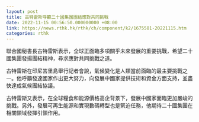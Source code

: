 ```yaml
---
layout: post
title: 古特雷斯呼籲二十國集團團結應對共同挑戰
date: 2022-11-15 00:56:50.000000000 +08:00
link: https://news.rthk.hk/rthk/ch/component/k2/1675581-20221115.htm
categories: rthk
---
```


聯合國秘書長古特雷斯表示，全球正面臨多項關乎未來發展的重要挑戰，希望二十國集團發揚團結精神，尋求應對共同挑戰之道。

古特雷斯在印尼峇里島舉行記者會說，氣候變化是人類當前面臨的最主要挑戰之一。他呼籲發達國家作出更大努力，向發展中國家提供技術和資金方面支持，並盡快達成氣候團結協議。

古特雷斯又表示，在全球糧食和能源價格高企背景下，發展中國家面臨更加嚴峻的挑戰。另外，發展可再生能源和實現數碼轉型也是緊迫任務，他期待二十國集團在相關領域發揮引領作用。
